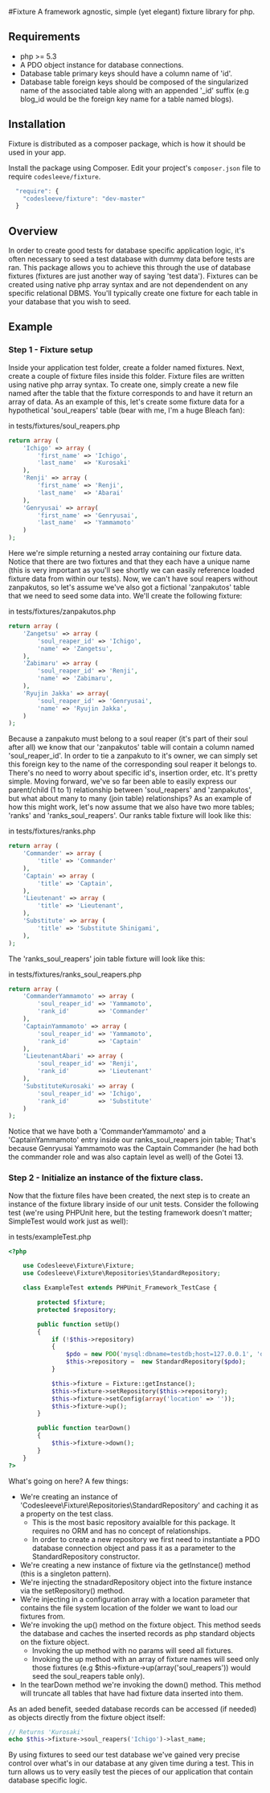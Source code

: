 #Fixture
A framework agnostic, simple (yet elegant) fixture library for php.

## Requirements
* php >= 5.3
* A PDO object instance for database connections.
* Database table primary keys should have a column name of 'id'.
* Database table foreign keys should be composed of the singularized name of the associated table along with an appended '\_id' suffix (e.g blog_id would be the foreign key name for a table named blogs).

## Installation
Fixture is distributed as a composer package, which is how it should be used in your app.

Install the package using Composer.  Edit your project's `composer.json` file to require `codesleeve/fixture`.

```js
  "require": {
    "codesleeve/fixture": "dev-master"
  }
```

## Overview
In order to create good tests for database specific application logic, it's often necessary to seed a test database with dummy data before tests are ran.  This package allows you to achieve this through the use of database fixtures (fixtures are just another way of saying 'test data').  Fixtures can be created using native php array syntax and are not dependendent on any specific relational DBMS.  You'll typically create one fixture for each table in your database that you wish to seed. 

## Example
### Step 1 - Fixture setup
Inside your application test folder, create a folder named fixtures.  Next, create a couple of fixture files inside this folder.  Fixture files are written using native php array syntax.  To create one, simply create a new file named after the table that the fixture corresponds to and have it return an array of data.  As an example of this, let's create some fixture data for a hypothetical 'soul_reapers' table (bear with me, I'm a huge Bleach fan):

in tests/fixtures/soul_reapers.php
```php
return array (
	'Ichigo' => array (
		'first_name' => 'Ichigo',
		'last_name'  => 'Kurosaki'		
	),
	'Renji' => array (
		'first_name' => 'Renji',
		'last_name'  => 'Abarai'		
	),
	'Genryusai' => array(
		'first_name' => 'Genryusai',
		'last_name'  => 'Yammamoto'
	)
);
```

Here we're simple returning a nested array containing our fixture data.  Notice that there are two fixtures and that they each have a unique name (this is very important as you'll see shortly we can easily reference loaded fixture data from within our tests).  Now, we can't have soul reapers without zanpakutos, so let's assume we've also got a fictional 'zanpakutos' table that we need to seed some data into.  We'll create the following fixture:

in tests/fixtures/zanpakutos.php
```php
return array (
	'Zangetsu' => array (
		'soul_reaper_id' => 'Ichigo',
		'name' => 'Zangetsu',
	),
	'Zabimaru' => array (
		'soul_reaper_id' => 'Renji',
		'name' => 'Zabimaru',
	),
	'Ryujin Jakka' => array(
		'soul_reaper_id' => 'Genryusai',
		'name' => 'Ryujin Jakka',
	)
);
```

Because a zanpakuto must belong to a soul reaper (it's part of their soul after all) we know that our 'zanpakutos' table will contain a column named 'soul_reaper_id'.  In order to tie a zanpakuto to it's owner, we can simply set this foreign key to the name of the corresponding soul reaper it belongs to.  There's no need to worry about specific id's, insertion order, etc.  It's pretty simple.  Moving forward, we've so far been able to easily express our parent/child (1 to 1) relationship between 'soul_reapers' and 'zanpakutos', but what about many to many (join table) relationships?  As an example of how this might work, let's now assume that we also have two more tables; 'ranks' and 'ranks_soul_reapers'.  Our ranks table fixture will look like this:

in tests/fixtures/ranks.php
```php
return array (
	'Commander' => array (
		'title' => 'Commander'
	),
	'Captain' => array (
		'title' => 'Captain',
	),
	'Lieutenant' => array (
		'title' => 'Lieutenant',
	),
	'Substitute' => array (
		'title' => 'Substitute Shinigami',
	),
);
```

The 'ranks_soul_reapers' join table fixture will look like this:

in tests/fixtures/ranks_soul_reapers.php
```php
return array (
	'CommanderYammamoto' => array (
		'soul_reaper_id' => 'Yammamoto',
		'rank_id' 		 => 'Commander'
	),
	'CaptainYammamoto' => array (
		'soul_reaper_id' => 'Yammamoto',
		'rank_id' 		 => 'Captain'
	),
	'LieutenantAbari' => array (
		'soul_reaper_id' => 'Renji',
		'rank_id' 		 => 'Lieutenant'
	),
	'SubstituteKurosaki' => array (
		'soul_reaper_id' => 'Ichigo',
		'rank_id' 		 => 'Substitute'
	)
);
```

Notice that we have both a 'CommanderYammamoto' and a 'CaptainYammamoto' entry inside our ranks_soul_reapers join table; That's because Genryusai Yammamoto was the Captain Commander (he had both the commander role and was also captain level as well) of the Gotei 13. 

### Step 2 - Initialize an instance of the fixture class.
Now that the fixture files have been created, the next step is to create an instance of the fixture library inside of our unit tests.  Consider the following test (we're using PHPUnit here, but the testing framework doesn't matter; SimpleTest would work just as well):

in tests/exampleTest.php
```php
<?php

	use Codesleeve\Fixture\Fixture;
	use Codesleeve\Fixture\Repositories\StandardRepository;

	class ExampleTest extends PHPUnit_Framework_TestCase {

		protected $fixture;
		protected $repository;

		public function setUp()
		{
			if (!$this->repository) 
			{
				$pdo = new PDO('mysql:dbname=testdb;host=127.0.0.1', 'dbuser', 'dbpass');
				$this->repository =  new StandardRepository($pdo);
			}

			$this->fixture = Fixture::getInstance();
			$this->fixture->setRepository($this->repository);
			$this->fixture->setConfig(array('location' => ''));
			$this->fixture->up();
		}

		public function tearDown()
		{
			$this->fixture->down();
		}
	}
?>
```

What's going on here?  A few things:
* We're creating an instance of 'Codesleeve\Fixture\Repositories\StandardRepository' and caching it as a property on the test class.
	* This is the most basic repository avaialble for this package.  It requires no ORM and has no concept of relationships.
	* In order to create a new repository we first need to instantiate a PDO database connection object and pass it as a parameter to the StandardRepository constructor.
* We're creating a new instance of fixture via the getInstance() method (this is a singleton pattern).
* We're injecting the stnadardRepository object into the fixture instance via the setRepository() method.
* We're injecting in a configuration array with a location parameter that contains the file system location of the folder we want to load our fixtures from.
* We're invoking the up() method on the fixture object.  This method seeds the database and caches the inserted records as php standard objects on the fixture object.
	* Invoking the up method with no params will seed all fixtures.
	* Invoking the up method with an array of fixture names will seed only those fixtures (e.g $this->fixture->up(array('soul_reapers')) would seed the soul_reapers table only).
* In the tearDown method we're invoking the down() method.  This method will truncate all tables that have had fixture data inserted into them.

As an aded benefit, seeded database records can be accessed (if needed) as objects directly from the fixture object itself:
```php
// Returns 'Kurosaki'
echo $this->fixture->soul_reapers('Ichigo')->last_name;
```

By using fixtures to seed our test database we've gained very precise control over what's in our database at any given time during a test.  This in turn allows us to very easily test the pieces of our application that contain database specific logic.  